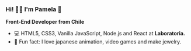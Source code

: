### Hi! 🫶🏻 I'm Pamela 🌸

**Front-End Developer from Chile**

* 💻 HTML5, CSS3, Vanilla JavaScript, Node.js and React at **Laboratoria.**
* 👾 Fun fact: I love japanese animation, video games and make jewelry.


